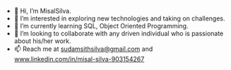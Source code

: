- 👋 Hi, I’m MisalSilva.
- 👀 I’m interested in exploring new technologies and taking on challenges.
- 🌱 I’m currently learning SQL, Object Oriented Programming.
- 💞️ I’m looking to collaborate with any driven individual who is passionate about his/her work.
- 📫 Reach me at sudamsithsilva@gmail.com and www.linkedin.com/in/misal-silva-903154267 


<!---
MisalSilva/MisalSilva is a ✨ special ✨ repository because its `README.md` (this file) appears on your GitHub profile.
You can click the Preview link to take a look at your changes.
--->
